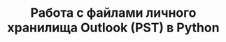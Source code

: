---
title: Работа с файлами личного хранилища Outlook (PST) в Python
type: docs
weight: 20
url: /java/working-with-outlook-personal-storage-pst-files-in-python/
---